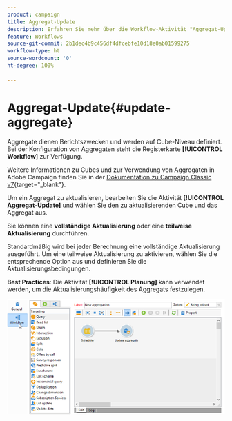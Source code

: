 ```yaml
---
product: campaign
title: Aggregat-Update
description: Erfahren Sie mehr über die Workflow-Aktivität "Aggregat-Update".
feature: Workflows
source-git-commit: 2b1dec4b9c456df4dfcebfe10d18e0ab01599275
workflow-type: ht
source-wordcount: '0'
ht-degree: 100%

---
```


# Aggregat-Update{#update-aggregate}

Aggregate dienen Berichtszwecken und werden auf Cube-Niveau definiert. Bei der Konfiguration von Aggregaten steht die Registerkarte **[!UICONTROL Workflow]** zur Verfügung.

Weitere Informationen zu Cubes und zur Verwendung von Aggregaten in Adobe Campaign finden Sie in der [Dokumentation zu Campaign Classic v7](https://experienceleague.adobe.com/docs/campaign-classic/using/reporting/designing-reports-with-cubes/about-cubes.html?lang=de){target=&quot;_blank&quot;}.


Um ein Aggregat zu aktualisieren, bearbeiten Sie die Aktivität **[!UICONTROL Aggregat-Update]** und wählen Sie den zu aktualisierenden Cube und das Aggregat aus.

Sie können eine **vollständige Aktualisierung** oder eine **teilweise Aktualisierung** durchführen.

Standardmäßig wird bei jeder Berechnung eine vollständige Aktualisierung ausgeführt. Um eine teilweise Aktualisierung zu aktivieren, wählen Sie die entsprechende Option aus und definieren Sie die Aktualisierungsbedingungen.

**Best Practices**: Die Aktivität **[!UICONTROL Planung]** kann verwendet werden, um die Aktualisierungshäufigkeit des Aggregats festzulegen.

![](assets/scheduler-and-cube-aggregate.png)
